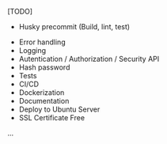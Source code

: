[TODO]

- Husky precommit (Build, lint, test)

<!-- Backend -->

- Error handling
- Logging
- Autentication / Authorization / Security API
- Hash password
- Tests
- CI/CD
- Dockerization
- Documentation
- Deploy to Ubuntu Server
- SSL Certificate Free

<!-- Frontend -->

...
